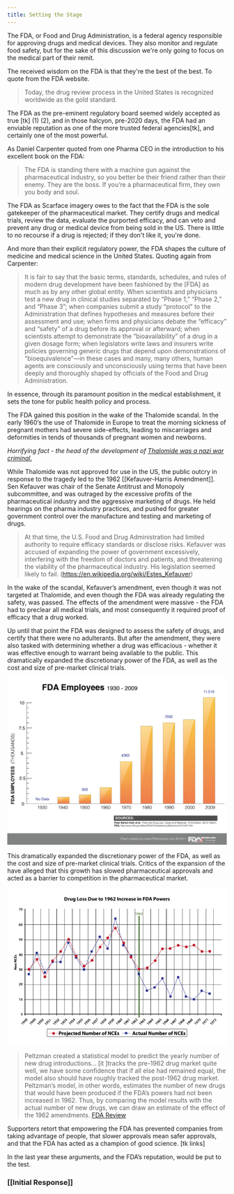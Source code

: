 ```yaml
---
title: Setting the Stage
---
```


The FDA, or Food and Drug Administration, is a federal agency responsible for approving drugs and medical devices. They also monitor and regulate food safety, but for the sake of this discussion we're only going to focus on the medical part of their remit.

The received wisdom on the FDA is that they're the best of the best. To quote from the FDA website.

> Today, the drug review process in the United States is recognized worldwide as the gold standard.

The FDA as the pre-eminent regulatory board seemed widely accepted as true [tk] (1) (2), and in those halcyon, pre-2020 days, the FDA had an enviable reputation as one of the more trusted federal agencies[tk], and certainly one of the most powerful.

As Daniel Carpenter quoted from one Pharma CEO in the introduction to his excellent book on the FDA:

> The FDA is standing there with a machine gun against the pharmaceutical industry, so you better be their friend rather than their enemy. They are the boss. If you’re a pharmaceutical firm, they own you body and soul.

The FDA as Scarface imagery owes to the fact that the FDA is the sole gatekeeper of the pharmaceutical market. They certify drugs and medical trials, review the data, evaluate the purported efficacy, and can veto and prevent any drug or medical device from being sold in the US. There is little to no recourse if a drug is rejected; if they don't like it, you're done.

And more than their explicit regulatory power, the FDA shapes the culture of medicine and medical science in the United States. Quoting again from Carpenter:

> It is fair to say that the basic terms, standards, schedules, and rules of modern drug development have been fashioned by the [FDA] as much as by any other global entity. When scientists and physicians test a new drug in clinical studies separated by “Phase 1,” “Phase 2,” and “Phase 3”; when companies submit a study “protocol” to the Administration that defines hypotheses and measures before their assessment and use; when firms and physicians debate the “efficacy” and “safety” of a drug before its approval or afterward; when scientists attempt to demonstrate the “bioavailability” of a drug in a given dosage form; when legislators write laws and insurers write policies governing generic drugs that depend upon demonstrations of “bioequivalence”—in these cases and many, many others, human agents are consciously and unconsciously using terms that have been deeply and thoroughly shaped by officials of the Food and Drug Administration.

In essence, through its paramount position in the medical establishment, it sets the tone for public health policy and process.

The FDA gained this position in the wake of the Thalomide scandal. In the early 1960’s the use of Thalomide in Europe to treat the morning sickness of pregnant mothers had severe side-effects, leading to miscarriages and deformities in tends of thousands of pregnant women and newborns. 

 _Horrifying fact - the head of the development of [Thalomide was a nazi war criminal.](https://blogs.scientificamerican.com/molecules-to-medicine/from-the-holocaust-to-thalidomide-a-nazi-legacy/)_

While Thalomide was not approved for use in the US, the public outcry in response to the tragedy led to the 1962 [[Kefauver-Harris Amendment]]. Sen Kefauver was chair of the Senate Antitrust and Monopoly subcommittee, and was outraged by the excessive profits of the pharmaceutical industry and the aggressive marketing of drugs. He held hearings on the pharma industry practices, and pushed for greater government control over the manufacture and testing and marketing of drugs.

> At that time, the U.S. Food and Drug Administration had limited authority to require efficacy standards or disclose risks. Kefauver was accused of expanding the power of government excessively, interfering with the freedom of doctors and patients, and threatening the viability of the pharmaceutical industry. His legislation seemed likely to fail. (https://en.wikipedia.org/wiki/Estes_Kefauver)

In the wake of the scandal, Kefauver’s amendment, even though it was not targeted at Thalomide, and even though the FDA was already regulating the safety, was passed. The effects of the amendment were massive - the FDA had to preclear all medical trials, and most consequently it required proof of efficacy that a drug worked. 

Up until that point the FDA was designed to assess the safety of drugs, and certify that there were no adulterants. But after the amendment, they were also tasked with determining whether a drug was efficacious - whether it was effective enough to warrant being available to the public. This dramatically expanded the discretionary power of the FDA, as well as the cost and size of pre-market clinical trials.

![](assets/FDA-Spending-and-Employees-History-Chart-021.png)

This dramatically expanded the discretionary power of the FDA, as well as the cost and size of pre-market clinical trials. Critics of the expansion of the have alleged that this growth has slowed pharmaceutical approvals and acted as a barrier to competition in the pharmaceutical market.

![](assets/petzman_chart_large.png)
> Peltzman created a statistical model to predict the yearly number of new drug introductions... [it ]tracks the pre-1962 drug market quite well, we have some confidence that if all else had remained equal, the model also should have roughly tracked the post-1962 drug market. Peltzman’s model, in other words, estimates the number of new drugs that would have been produced if the FDA’s powers had not been increased in 1962. Thus, by comparing the model results with the actual number of new drugs, we can draw an estimate of the effect of the 1962 amendments. [FDA Review](https://www.fdareview.org/issues/theory-evidence-and-examples-of-fda-harm/)

Supporters retort that empowering the FDA has prevented companies from taking advantage of people, that slower approvals mean safer approvals, and that the FDA has acted as a champion of good science. [tk links]

In the last year these arguments, and the FDA’s reputation, would be put to the test.

### [[Initial Response]]